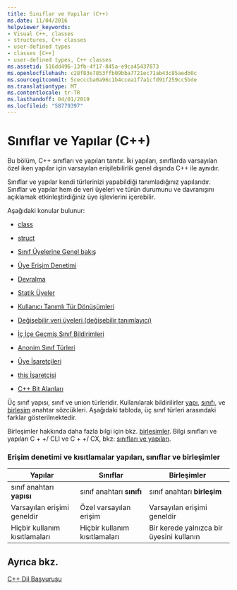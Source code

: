 ```yaml
---
title: Sınıflar ve Yapılar (C++)
ms.date: 11/04/2016
helpviewer_keywords:
- Visual C++, classes
- structures, C++ classes
- user-defined types
- classes [C++]
- user-defined types, C++ classes
ms.assetid: 516dd496-13fb-4f17-845a-e9ca45437873
ms.openlocfilehash: c28f83e7853ffb09bba7721ec71ab43c85aedb0c
ms.sourcegitcommit: 5cecccba0a96c1b4ccea1f7a1cfd91f259cc5bde
ms.translationtype: MT
ms.contentlocale: tr-TR
ms.lasthandoff: 04/01/2019
ms.locfileid: "58779397"
---
```

# <a name="classes-and-structs-c"></a>Sınıflar ve Yapılar (C++)

Bu bölüm, C++ sınıfları ve yapıları tanıtır. İki yapıları, sınıflarda varsayılan özel iken yapılar için varsayılan erişilebilirlik genel dışında C++ ile aynıdır.

Sınıflar ve yapılar kendi türlerinizi yapabildiği tanımladığınız yapılarıdır. Sınıflar ve yapılar hem de veri üyeleri ve türün durumunu ve davranışını açıklamak etkinleştirdiğiniz üye işlevlerini içerebilir.

Aşağıdaki konular bulunur:

- [class](../cpp/class-cpp.md)

- [struct](../cpp/struct-cpp.md)

- [Sınıf Üyelerine Genel bakış](../cpp/class-member-overview.md)

- [Üye Erişim Denetimi](../cpp/member-access-control-cpp.md)

- [Devralma](../cpp/inheritance-cpp.md)

- [Statik Üyeler](../cpp/static-members-cpp.md)

- [Kullanıcı Tanımlı Tür Dönüşümleri](../cpp/user-defined-type-conversions-cpp.md)

- [Değişebilir veri üyeleri (değişebilir tanımlayıcı)](../cpp/mutable-data-members-cpp.md)

- [İç İçe Geçmiş Sınıf Bildirimleri](../cpp/nested-class-declarations.md)

- [Anonim Sınıf Türleri](../cpp/anonymous-class-types.md)

- [Üye İşaretçileri](../cpp/pointers-to-members.md)

- [this İşaretçisi](../cpp/this-pointer.md)

- [C++ Bit Alanları](../cpp/cpp-bit-fields.md)

Üç sınıf yapısı, sınıf ve union türleridir. Kullanılarak bildirilirler [yapı](../cpp/struct-cpp.md), [sınıfı](../cpp/class-cpp.md), ve [birleşim](../cpp/unions.md) anahtar sözcükleri. Aşağıdaki tabloda, üç sınıf türleri arasındaki farklar gösterilmektedir.

Birleşimler hakkında daha fazla bilgi için bkz. [birleşimler](../cpp/unions.md). Bilgi sınıfları ve yapıları C + +/ CLI ve C + +/ CX, bkz: [sınıfları ve yapıları](../extensions/classes-and-structs-cpp-component-extensions.md).

### <a name="access-control-and-constraints-of-structures-classes-and-unions"></a>Erişim denetimi ve kısıtlamalar yapıları, sınıflar ve birleşimler

|Yapılar|Sınıflar|Birleşimler|
|----------------|-------------|------------|
|sınıf anahtarı **yapısı**|sınıf anahtarı **sınıfı**|sınıf anahtarı **birleşim**|
|Varsayılan erişimi geneldir|Özel varsayılan erişim|Varsayılan erişimi geneldir|
|Hiçbir kullanım kısıtlamaları|Hiçbir kullanım kısıtlamaları|Bir kerede yalnızca bir üyesini kullanın|

## <a name="see-also"></a>Ayrıca bkz.

[C++ Dil Başvurusu](../cpp/cpp-language-reference.md)